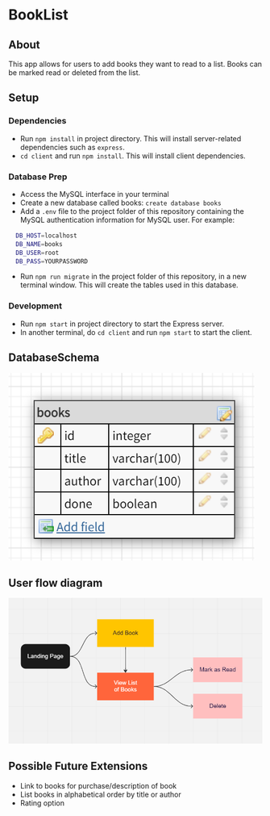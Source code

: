 # BookList

## About
This app allows for users to add books they want to read to a list. Books can be marked read or deleted from the list.

## Setup

### Dependencies

- Run `npm install` in project directory. This will install server-related dependencies such as `express`.
- `cd client` and run `npm install`. This will install client dependencies.

### Database Prep
- Access the MySQL interface in your terminal
- Create a new database called books: `create database books`
- Add a `.env` file to the project folder of this repository containing the MySQL authentication information for MySQL user. For example:

```bash
  DB_HOST=localhost
  DB_NAME=books
  DB_USER=root
  DB_PASS=YOURPASSWORD
```

- Run `npm run migrate` in the project folder of this repository, in a new terminal window. This will create the tables used in this database.

### Development

- Run `npm start` in project directory to start the Express server.
- In another terminal, do `cd client` and run `npm start` to start the client. 

## DatabaseSchema

![Alt text](BookListDBSchema.png)

## User flow diagram
![Alt text](BookList%20UserFlow.png)


## Possible Future Extensions
- Link to books for purchase/description of book
- List books in alphabetical order by title or author
- Rating option

